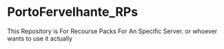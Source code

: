 # PortoFervelhante_RPs
This Repository is For Recourse Packs For An Specific Server. or whoever wants to use it actually
